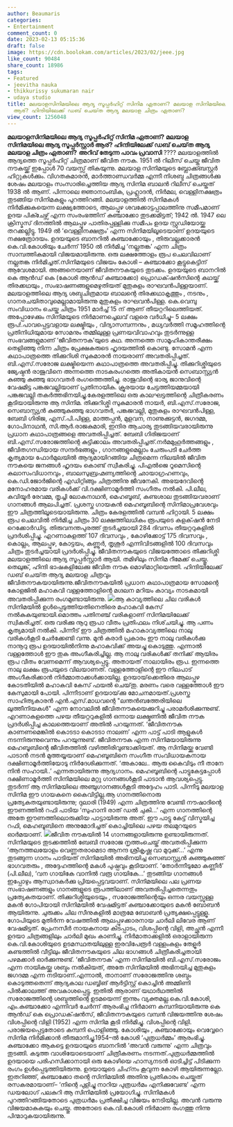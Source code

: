 ```yaml
---
author: Beaumaris
categories:
- Entertainment
comment_count: 0
date: 2023-02-13 05:15:36
draft: false
image: https://cdn.boolokam.com/articles/2023/02/jeee.jpg
like_count: 90484
share_count: 18986
tags:
- Featured
- jeevitha nauka
- thikkurissy sukumaran nair
- udaya studio
title: മലയാളസിനിമയിലെ ആദ്യ സൂപ്പർഹിറ്റ് സിനിമ ഏതാണ്? മലയാള സിനിമയിലെ ആദ്യ സൂപ്പർസ്റ്റാർ
  ആര്? ഹിന്ദിയിലേക്ക് ഡബ് ചെയ്‌ത ആദ്യ മലയാള ചിത്രം ഏതാണ്?
view_count: 1256048
---
```


**മലയാളസിനിമയിലെ ആദ്യ സൂപ്പർഹിറ്റ് സിനിമ ഏതാണ്? മലയാള സിനിമയിലെ ആദ്യ സൂപ്പർസ്റ്റാർ ആര്? ഹിന്ദിയിലേക്ക് ഡബ് ചെയ്‌ത ആദ്യ മലയാള ചിത്രം ഏതാണ്?** **അറിവ് തേടുന്ന പാവം പ്രവാസി** ???? മലയാളത്തിൽ ആദ്യത്തെ സൂപ്പർഹിറ്റ് ചിത്രമാണ് ജീവിത നൗക. 1951 ൽ റിലീസ് ചെയ്ത ജീവിത നൗകയ്ക്ക് ഇപ്പോൾ 70 വയസ്സ് തികയുന്നു. മലയാള സിനിമയുടെ ബ്ലോക്ക്ബസ്റ്റർ ഹിറ്റുകൾക്കും. വിഗതകുമാരൻ, മാർത്താണ്ഡവർമ്മ എന്നീ നിശബ്ദ ചിത്രങ്ങൾക്കു ശേഷം മലയാളം സംസാരിച്ചെത്തിയ ആദ്യ സിനിമ ബാലൻ റിലീസ് ചെയ്തത് 1938 ൽ ആണ്. പിന്നാലെ ജ്ഞാനാംബിക, പ്രഹ്ലാദൻ, നിർമല, വെള്ളിനക്ഷത്രം തുടങ്ങിയ സിനിമകളും പുറത്തിറങ്ങി. മലയാളത്തിൽ സിനിമകൾ നിർമിക്കുകയെന്ന ലക്ഷ്യത്തോടെ, ആലപ്പുഴ ശവക്കോട്ടപ്പാലത്തിനു സമീപമാണ് ഉദയ പിക്ചേഴ്സ് എന്ന സംരംഭത്തിന് കുഞ്ചാക്കോ തുടക്കമിട്ടത്; 1942 ൽ. 1947 ലെ ക്രിസ്മസ് ദിനത്തിൽ ആലപ്പുഴ പാതിരപ്പള്ളിക്കു സമീപം ഉദയ സ്റ്റുഡിയോയ്ക്കു തറക്കല്ലിട്ടു. 1949 ൽ ‘വെള്ളിനക്ഷത്രം’ എന്ന സിനിമയിലൂടെയാണ് ഉദയയുടെ നക്ഷത്രോദയം. ഉദയയുടെ ബാനറിൽ കുഞ്ചാക്കോയും , തിരുവല്ലക്കാരൻ കെ.വി.കോശിയും ചേർന്ന് 1950 ൽ നിർമിച്ച ‘നല്ലതങ്ക’ എന്ന ചിത്രം സാമ്പത്തികമായി വിജയമായിരുന്നു. ഒരു ലക്ഷത്തോളം രൂപ ചെലവിലാണ് നല്ലതങ്ക നിർമിച്ചത്.സിനിമയുടെ വിജയം കോശി – കുഞ്ചാക്കോ കൂട്ടുകെട്ടിന് ആവേശമായി. അങ്ങനെയാണ് ജീവിതനൗകയുടെ തുടക്കം. ഉദയയുടെ ബാനറിൽ കെ ആൻഡ് കെ (കോശി ആൻഡ് കുഞ്ചാക്കോ) പ്രൊഡക്‌ഷൻസിന്റെ കഥയ്ക്ക് തിരക്കഥയും , സംഭാഷണങ്ങളുമെഴുതിയത് മുതുകുളം രാഘവൻപിള്ളയാണ്. മലയാളത്തിലെ ആദ്യ ശബ്ദചിത്രമായ ബാലന്റെ തിരക്കഥാകൃത്തും , നടനും , ഗാനരചയിതാവുമെല്ലാമായിരുന്നു മുതുകുളം രാഘവൻപിള്ള. കെ.വെമ്പു സംവിധാനം ചെയ്ത ചിത്രം 1951 മാർച്ച് 15 ന് ആണ് തീയറ്ററിലെത്തിയത്. അപ്പോഴേക്കും സിനിമയുടെ നിർമാണച്ചെലവ് വളരെ വർ‍ധിച്ചു– 5 ലക്ഷം രൂപ!.പാവപ്പെട്ടവളായ ലക്ഷ്മിയും , വിദ്യാസമ്പന്നനും , മധ്യവർത്തി സമൂഹത്തിന്റെ പ്രതിനിധിയുമായ സോമനും തമ്മിലുള്ള പ്രണയവിവാഹവും തുടർന്നുള്ള സംഭവങ്ങളുമാണ് ‘ജീവിതനൗക’യുടെ കഥ. അന്നത്തെ സാമൂഹികാന്തരീക്ഷം തെളിഞ്ഞു നിന്ന ചിത്രം പ്രേക്ഷകരുടെ ഹൃദയത്തിൽ കൊണ്ടു. സോമൻ എന്ന കഥാപാത്രത്തെ തിക്കുറിശി സുകുമാരൻ നായരാണ് അവതരിപ്പിച്ചത്. ബി.എസ്.സരോജ ലക്ഷ്മിയെന്ന കഥാപാത്രത്തെ അവതരിപ്പിച്ചു. തിക്കുറിശ്ശിയുടെ ജ്യേഷ്ഠൻ രാജുവിനെ അന്നത്തെ നാടകരംഗത്തെ അതികായൻ സെബാസ്റ്റ്യൻ കുഞ്ഞു കുഞ്ഞു ഭാഗവതർ രംഗത്തെത്തിച്ചു. രാജുവിന്റെ ഭാര്യ ജാനുവിന്റെ വേഷമിട്ട പങ്കജവല്ലിയാണ് പ്രതിനായിക. ക്രൂരയായ ചേട്ടത്തിയമ്മയായി പങ്കജവല്ലി തകർത്തഭിനയിച്ചു.കേരളത്തിലെ ഒരു കാലഘട്ടത്തിന്റെ ചിത്രീകരണം കൂടിയായിരുന്നു ആ സിനിമ. തിക്കുറിശ്ശി സുകുമാരൻ നായർ, ബി.എസ്.സരോജ, സെബാസ്റ്റ്യൻ കുഞ്ഞുകുഞ്ഞു ഭാഗവതർ, പങ്കജവല്ലി, മുതുകുളം രാഘവൻപിള്ള, ബേബി ഗിരിജ, എസ്.പി.പിള്ള, മാത്തപ്പൻ, മുളവന, നാണുക്കുട്ടൻ, ജഗദമ്മ, ഗോപിനാഥൻ, സി.ആർ.രാജകുമാരി, ഇന്ദിര ആചാര്യ തുടങ്ങിയവരായിരുന്നു പ്രധാന കഥാപാത്രങ്ങളെ അവതരിപ്പിച്ചത്. ബേബി ഗിരിജയാണ് ബി.എസ്.സരോജത്തിന്റെ കുട്ടിക്കാലം അവതരിപ്പിച്ചത്.നർമമുഹൂർത്തങ്ങളും , ജീവിതഗന്ധിയായ സന്ദർഭങ്ങളും , ഗാനങ്ങളുമെല്ലാം ചേരുംപടി ചേർത്ത കൃത്യമായ ഫോർമുലയിൽ ആദ്യമായിറങ്ങിയ ചിത്രമെന്ന നിലയിൽ ജീവിത നൗകയെ ജനങ്ങള്‍ ഹൃദയം കൊണ്ട് സ്വീകരിച്ചു. പിഎൽജെ റൂമെസിന്റെ കലാസംവിധാനവും , ബാലസുബ്രഹ്മണ്യത്തിന്റെ ഛായാഗ്രഹണവും, കെ.ഡി.ജോർജിന്റെ എഡിറ്റിങ്ങും ചിത്രത്തിനു ജീവനേകി. അഭയദേവിന്റെ മനോഹരമായ വരികൾക്ക് വി.ദക്ഷിണാമൂർത്തി സംഗീതം നൽകി. പി.ലീല, കവിയൂർ രേവമ്മ, തൃച്ചി ലോകനാഥൻ, മെഹബൂബ്, കണ്ടശാല തുടങ്ങിയവരാണ് ഗാനങ്ങൾ ആലപിച്ചത്. പ്രശസ്ത ഗായകൻ മെഹബൂബിന്റെ സിനിമാപ്രവേശവും ഈ ചിത്രത്തിലൂടെയായിരുന്നു. ചിത്രം കേരളത്തിൽ വമ്പൻ ഹിറ്റായി. 5 ലക്ഷം രൂപ ചെലവിൽ നിർമിച്ച ചിത്രം 30 ലക്ഷത്തിലധികം രൂപയുടെ കളക്‌ഷൻ നേടി റെക്കോർഡിട്ടു. തിരുവനന്തപുരത്ത് തുടർച്ചയായി 284 ദിവസം തീയറ്ററുകളിൽ പ്രദർശിപ്പിച്ചു. എറണാകുളത്ത് 107 ദിവസവും , കോഴിക്കോട്ട് 175 ദിവസവും , കൊല്ലം, ആലപ്പുഴ, കോട്ടയം, കണ്ണൂർ, തൃശൂർ എന്നിവിടങ്ങളിൽ 100 ദിവസവും ചിത്രം തുടർച്ചയായി പ്രദർശിപ്പിച്ചു. ജീവിതനൗകയുടെ വിജയത്തോടെ തിക്കുറിശ്ശി മലയാളത്തിലെ ആദ്യ സൂപ്പർസ്റ്റാർ ആയി. തമിഴിലും സിനിമ റീമേക്ക് ചെയ്തു. തെലുങ്ക്, ഹിന്ദി ഭാഷകളിലേക്കു ജീവിത നൗക മൊഴിമാറ്റിയെത്തി. ഹിന്ദിയിലേക്ക് ഡബ് ചെയ്‌ത ആദ്യ മലയാള ചിത്രവും ജീവിതനൗകയായിരുന്നു.ജീവിതനൗകയിൽ പ്രധാന കഥാപാത്രമായ സോമന്റെ കോളജിൽ മഹാകവി വള്ളത്തോളിന്റെ മഗ്ദലന മറിയം കാവ്യം നാടകമായി അവതരിപ്പിക്കുന്ന രംഗമുണ്ടായിരുന്നു. ![](https://cdn.boolokam.com/articles/2023/02/jeee.jpg)ആ കാവ്യത്തിലെ ചില വരികൾ സിനിമയിൽ ഉൾപ്പെടുത്തിയതിനെതിരെ മഹാകവി കേസ് നൽകുകയുണ്ടായി.മൊത്തം പതിനഞ്ച് വരികളാണ് സിനിമയിലേക്ക് സ്വികരിച്ചത്. ഒരു വരിക്കു നൂറു രൂപാ വീതം പ്രതിഫലം നിശ്‌ചയിച്ചു. ആ പണം കൃത്യമായി നൽകി. പിന്നീട് ഈ ചിത്രത്തിൽ മഹാകാവ്യത്തിലെ നാലു വരികൾകൂടി ചേർക്കേണ്ടി വന്നു. മുൻ കരാർ പ്രകാരം ഈ നാലു വരികൾക്കു നാനൂറു രൂപ ഉദയായിൽനിന്നു മഹാകവിക്ക് അയച്ചു കൊടുത്തു. എന്നാൽ വള്ളത്തോൾ ഈ തുക അംഗീകരിച്ചില്ല. ആ നാലു വരികൾക്ക് തനിക്ക് ആയിരം രൂപ വീതം വേണമെന്ന് ആവശ്യപ്പെട്ടു. അതായത് നാലായിരം രൂപ. ഇന്നത്തെ നാലു ലക്ഷം രൂപയുടെ വിലയാണത്. വള്ളത്തോളിന്റെ ഈ നിലപാട് അംഗീകരിക്കാൻ നിർമ്മാതാക്കൾക്കായില്ല. ഉദയായ്‌ക്കെതിരെ ആലപ്പുഴ കോടതിയിൽ മഹാകവി കേസ് ഫയൽ ചെയ്‌തു. മരണം വരെ വള്ളത്തോൾ ഈ കേസുമായി പോയി. പിന്നീടാണ് ഉദയായ്‌ക്കു മോചനമായത്.പ്രശസ്ത സാഹിത്യകാരൻ എൻ.എസ്.മാധവന്റെ "ലന്തൻബത്തേരിയിലെ ലുത്തീനിയകൾ" എന്ന നോവലിൽ ജീവിതനൗകയെക്കുറിച്ചു പരാമർശിക്കുന്നുണ്ട്. എറണാകുളത്തെ പഴയ തീയറ്ററുകളിൽ ഒന്നായ ലക്ഷ്മണിൽ ജീവിത നൗക പ്രദർശിപ്പിച്ച കാലത്തെയാണ് അതിൽ പറയുന്നത്. ‘ജീവിതനൗക കാണണമെങ്കിൽ കൊടടാ കൊടടാ നാലണ’ എന്ന പാട്ട് പാടി ആളുകൾ നടന്നിരുന്നുവെന്നും പറയുന്നുണ്ട്. ജീവിതനൗക എന്ന സിനിമയായിരുന്നു മെഹബൂബിന്റെ ജീവിതത്തിൽ വഴിത്തിരിവുണ്ടാക്കിയത്. ആ സിനിമയ്ക്കു വേണ്ടി പാടാൻ നടൻ മുത്തയ്യയാണ് മെഹബൂബിനെ സംഗീത സംവിധായകനായ ദക്ഷിണാമൂർത്തിയോടു നിർദേശിക്കുന്നത്. ‘അകാലേ.. ആരു കൈവിടും നീ താനേ നിൻ സഹായി..’ എന്നതായിരുന്നു ആദ്യഗാനം. മെഹബൂബിന്റെ പാട്ടുകേട്ടപ്പോൾ ദക്ഷിണാമൂർത്തി സിനിമയിലെ മറ്റു ഗാനങ്ങൾകൂടി പാടാൻ ആവശ്യപ്പെട്ടു. തുടർന്ന് ആ സിനിമയിലെ അഞ്ചുഗാനങ്ങൾകൂടി അദ്ദേഹം പാടി. പിന്നീടു മലയാള സിനിമ ഈ ഗായകനെ കൈവിട്ടില്ല.ആ ഗാനത്തിനൊരു പ്രത്യേകതയുണ്ടായിരുന്നു; ദുലാരി (1949) എന്ന ചിത്രത്തിനു വേണ്ടി നൗഷാദിന്റെ ഈണത്തിൽ റഫി പാടിയ ‘സുഹാനി രാത് ഡൽ ചുകി...’ എന്ന ഗാനത്തിന്റെ അതേ ഈണത്തിലൊരുക്കിയ പാട്ടായിരുന്നു അത്. ഈ പാട്ടു കേട്ട് വിസ്മയിച്ച റഫി, മെഹബൂബിനെ അനുമോദിച്ചത് കൊച്ചിയിലെ പഴയ തലമുറയുടെ ഓർമയാണ്. ![](https://cdn.boolokam.com/articles/2023/02/sa-1.webp)ജീവിത നൗകയിൽ 14 ഗാനങ്ങളായിരുന്നു ഉണ്ടായിരുന്നത്. സിനിമയുടെ തുടക്കത്തിൽ ബേബി സരോജ നൃത്തംചെയ്ത് അവതരിപ്പിക്കുന്ന ‘ആനത്തലയോളം വെണ്ണതരാമെടാ ആനന്ദ ശ്രീകൃഷ്ണ വാ മുറുക്ക്...’ എന്നു തുടങ്ങുന്ന ഗാനം പാടിയത് സിനിമയിൽ അഭിനയിച്ച സെബാസ്റ്റ്യൻ കുഞ്ഞുകുഞ്ഞ് ഭാഗവതരും , അദ്ദേഹത്തിന്റെ മകൾ പുഷ്പവും കൂടിയാണ്. ‘തോർന്നീടുമോ കണ്ണീർ’ (പി.ലീല), ‘വന ഗായികേ വാനിൽ വരൂ ഗായികേ...’ തുടങ്ങിയ ഗാനങ്ങൾ ഇപ്പോഴും ആസ്വാദകർക്കു പ്രിയപ്പെട്ടവയാണ്. സിനിമയിലെ പല പ്രണയ സംഭാഷണങ്ങളും ഗാനങ്ങളുടെ രൂപത്തിലാണ് അവതരിപ്പിച്ചതെന്നതും പ്രത്യേകതയാണ്. തിക്കുറിശ്ശിയുടെയും , സരോജത്തിന്റെയും ഒന്നര വയസ്സുള്ള മകന്‍ ഗോപിയായി സിനിമയിൽ വേഷമിട്ടത് കുഞ്ചാക്കോയുടെ മകൻ ബോബൻ ആയിരുന്നു. ചുരുക്കം ചില സീനുകളിൽ മാത്രമേ ബോബന്‍ പ്രത്യക്ഷപ്പെട്ടുള്ളൂ. ഗോപിയുടെ മുതിർന്ന വേഷത്തിൽ ആലപ്പുഴക്കാരനായ ചാർലി ലിവേര ആണ് വേഷമിട്ടത്. പ്രേംനസീർ നായകനായ കിടപ്പാടം, വിശപ്പിന്റെ വിളി, അച്ഛൻ എന്നീ ഉദയാ ചിത്രങ്ങളിലും ചാർലി മുഖം കാണിച്ചു. നിർമാതാക്കളിൽ ഒരാളായിരുന്ന കെ.വി.കോശിയുടെ ഉടമസ്ഥതയിലുള്ള ഇരവിപേരൂർ വള്ളംകുളം തേളൂർ കണ്ടത്തിൽ വീട്ടിലും ജീവിതനൗകയുടെ ചില ഭാഗങ്ങൾ ചിത്രീകരിച്ചതായി പഴമക്കാർ ഓർക്കുന്നുണ്ട്. ‘ജീവിതനൗക’ എന്ന സിനിമയിൽ ബി.എസ്.സരോജം എന്ന നായികയ്ക്കു ശബ്ദം നൽകിയത്, അതേ സിനിമയിൽ അഭിനയിച്ച മുതുകുളം ജഗദമ്മ എന്ന നടിയാണ്.എന്നാൽ, താനാണ് സരോജത്തിനു ശബ്ദം കൊടുത്തതെന്ന് ആദ്യകാല ഡബ്ബിങ് ആർട്ടിസ്റ്റ് കൊച്ചിൻ അമ്മിണി പിൽക്കാലത്ത് അവകാശപ്പെട്ടു. ഇതിൽ ആരാണ് യഥാർഥത്തിൽ സരോജത്തിന്റെ ശബ്ദത്തിന്റെ ഉടമയെന്ന് ഇന്നും വ്യക്തമല്ല.കെ.വി.കോശി, എം.കുഞ്ചാക്കോ എന്നിവർ ചേർന്ന് ആരംഭിച്ച നിർമാണ കമ്പനിയായിരുന്നു കെ ആൻഡ് കെ പ്രൊഡക്‌ഷൻസ്, ജീവിതനൗകയുടെ വമ്പൻ വിജയത്തിനു ശേഷം വിശപ്പിന്റെ വിളി (1952) എന്ന സിനിമ കൂടി നിർമിച്ചു. വിശപ്പിന്റെ വിളി. പരാജയപ്പെട്ടതോടെ കമ്പനി പൊളിഞ്ഞു. കോശിയും , കുഞ്ചാക്കോയും വെവ്വേറെ സിനിമ നിർമിക്കാൻ തീരുമാനിച്ചു.1954–ൽ കോശി ‘പുത്രധർമ്മം’ ആരംഭിച്ചു. കുഞ്ചാക്കോ ആകട്ടെ ഉദയായുടെ ബാനറിൽ ‘അവൻ വരുന്നു’ എന്ന ചിത്രവും തുടങ്ങി. കടുത്ത വാശിയോടെയാണ് ചിത്രീകരണം നടന്നത്.പുത്രധർമ്മത്തിൽ ഉദയായെ പരിഹസിക്കാനായി ഒരു കോഴിയെ ഹാസ്യനടൻ ഓടിച്ചിട്ട് പിടിക്കുന്ന രംഗം ഉൾപ്പെടുത്തിയിരുന്നു. ഉദയായുടെ ചിഹ്‌നം കൂവുന്ന കോഴി ആയിരുന്നല്ലോ. ഇതറിഞ്ഞ്, കുഞ്ചാക്കോ തന്റെ സിനിമയിൽ അതിനു പ്രതികാരം ചെയ്തത് രസകരമായാണ്– ‘നിന്റെ പുളിച്ചു നാറിയ പുത്രധർമം എനിക്കുവേണ്ട’ എന്ന ഡയലോഗ് പലകുറി ആ സിനിമയിൽ പ്രയോഗിച്ചു. സിനിമകൾ പുറത്തിറങ്ങിയതോടെ പുത്രധർമം പ്രതീക്ഷിച്ച വിജയം നേടിയില്ല. അവൻ വരുന്നു വിജയമാകുകയും ചെയ്തു. അതോടെ കെ.വി.കോശി നിർമാണ രംഗത്തു നിന്നു പിന്മാറുകയായിരുന്നു.